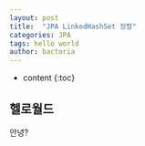 ```yaml
---
layout: post
title:  "JPA LinkedHashSet 정렬"
categories: JPA
tags: hello world
author: bactoria
---
```


* content
{:toc}

## 헬로월드

안녕?

